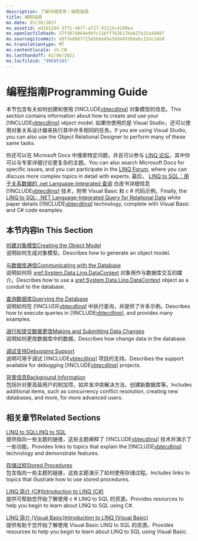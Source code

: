 ```yaml
---
description: 了解详细信息：编程指南
title: 编程指南
ms.date: 03/30/2017
ms.assetid: ed1012d4-3ff2-4877-af27-93125c4180ea
ms.openlocfilehash: 37f3974864e9bfc11bff762617bab27e25a44007
ms.sourcegitcommit: ddf7edb67715a5b9a45e3dd44536dabc153c1de0
ms.translationtype: MT
ms.contentlocale: zh-CN
ms.lasthandoff: 02/06/2021
ms.locfileid: "99695185"
---
```

# <a name="programming-guide"></a><span data-ttu-id="464bf-103">编程指南</span><span class="sxs-lookup"><span data-stu-id="464bf-103">Programming Guide</span></span>

<span data-ttu-id="464bf-104">本节包含有关如何创建和使用 [!INCLUDE[vbtecdlinq](../../../../../../includes/vbtecdlinq-md.md)] 对象模型的信息。</span><span class="sxs-lookup"><span data-stu-id="464bf-104">This section contains information about how to create and use your [!INCLUDE[vbtecdlinq](../../../../../../includes/vbtecdlinq-md.md)] object model.</span></span> <span data-ttu-id="464bf-105">如果你使用的是 Visual Studio，还可以使用对象关系设计器来执行其中许多相同的任务。</span><span class="sxs-lookup"><span data-stu-id="464bf-105">If you are using Visual Studio, you can also use the Object Relational Designer to perform many of these same tasks.</span></span>  
  
 <span data-ttu-id="464bf-106">你还可以在 Microsoft Docs 中搜索特定问题，并且可以参与 [LINQ 论坛](https://social.msdn.microsoft.com/forums/home?forum=linqtosql)，其中你可以与专家详细讨论更复杂的主题。</span><span class="sxs-lookup"><span data-stu-id="464bf-106">You can also search Microsoft Docs for specific issues, and you can participate in the [LINQ Forum](https://social.msdn.microsoft.com/forums/home?forum=linqtosql), where you can discuss more complex topics in detail with experts.</span></span> <span data-ttu-id="464bf-107">最后， [LINQ to SQL：用于关系数据的 .net Language-Integrated 查询](/previous-versions/dotnet/articles/bb425822(v=msdn.10)) 白皮书详细信息 [!INCLUDE[vbtecdlinq](../../../../../../includes/vbtecdlinq-md.md)] 技术，附带 Visual Basic 和 c # 代码示例。</span><span class="sxs-lookup"><span data-stu-id="464bf-107">Finally, the [LINQ to SQL: .NET Language-Integrated Query for Relational Data](/previous-versions/dotnet/articles/bb425822(v=msdn.10)) white paper details [!INCLUDE[vbtecdlinq](../../../../../../includes/vbtecdlinq-md.md)] technology, complete with Visual Basic and C# code examples.</span></span>  
  
## <a name="in-this-section"></a><span data-ttu-id="464bf-108">本节内容</span><span class="sxs-lookup"><span data-stu-id="464bf-108">In This Section</span></span>  

 [<span data-ttu-id="464bf-109">创建对象模型</span><span class="sxs-lookup"><span data-stu-id="464bf-109">Creating the Object Model</span></span>](creating-the-object-model.md)  
 <span data-ttu-id="464bf-110">说明如何生成对象模型。</span><span class="sxs-lookup"><span data-stu-id="464bf-110">Describes how to generate an object model.</span></span>  
  
 [<span data-ttu-id="464bf-111">与数据库通信</span><span class="sxs-lookup"><span data-stu-id="464bf-111">Communicating with the Database</span></span>](communicating-with-the-database.md)  
 <span data-ttu-id="464bf-112">说明如何将 <xref:System.Data.Linq.DataContext> 对象用作与数据库交互的媒介。</span><span class="sxs-lookup"><span data-stu-id="464bf-112">Describes how to use a <xref:System.Data.Linq.DataContext> object as a conduit to the database.</span></span>  
  
 [<span data-ttu-id="464bf-113">查询数据库</span><span class="sxs-lookup"><span data-stu-id="464bf-113">Querying the Database</span></span>](querying-the-database.md)  
 <span data-ttu-id="464bf-114">说明如何在 [!INCLUDE[vbtecdlinq](../../../../../../includes/vbtecdlinq-md.md)] 中执行查询，并提供了许多示例。</span><span class="sxs-lookup"><span data-stu-id="464bf-114">Describes how to execute queries in [!INCLUDE[vbtecdlinq](../../../../../../includes/vbtecdlinq-md.md)], and provides many examples.</span></span>  
  
 [<span data-ttu-id="464bf-115">进行和提交数据更改</span><span class="sxs-lookup"><span data-stu-id="464bf-115">Making and Submitting Data Changes</span></span>](making-and-submitting-data-changes.md)  
 <span data-ttu-id="464bf-116">说明如何更改数据库中的数据。</span><span class="sxs-lookup"><span data-stu-id="464bf-116">Describes how change data in the database.</span></span>  
  
 [<span data-ttu-id="464bf-117">调试支持</span><span class="sxs-lookup"><span data-stu-id="464bf-117">Debugging Support</span></span>](debugging-support.md)  
 <span data-ttu-id="464bf-118">说明可用于调试 [!INCLUDE[vbtecdlinq](../../../../../../includes/vbtecdlinq-md.md)] 项目的支持。</span><span class="sxs-lookup"><span data-stu-id="464bf-118">Describes the support available for debugging [!INCLUDE[vbtecdlinq](../../../../../../includes/vbtecdlinq-md.md)] projects.</span></span>  
  
 [<span data-ttu-id="464bf-119">背景信息</span><span class="sxs-lookup"><span data-stu-id="464bf-119">Background Information</span></span>](background-information.md)  
 <span data-ttu-id="464bf-120">包括针对更高级用户的附加项，如并发冲突解决方法、创建新数据库等。</span><span class="sxs-lookup"><span data-stu-id="464bf-120">Includes additional items, such as concurrency conflict resolution, creating new databases, and more, for more advanced users.</span></span>  
  
## <a name="related-sections"></a><span data-ttu-id="464bf-121">相关章节</span><span class="sxs-lookup"><span data-stu-id="464bf-121">Related Sections</span></span>  

 [<span data-ttu-id="464bf-122">LINQ to SQL</span><span class="sxs-lookup"><span data-stu-id="464bf-122">LINQ to SQL</span></span>](index.md)  
 <span data-ttu-id="464bf-123">提供指向一些主题的链接，这些主题阐释了 [!INCLUDE[vbtecdlinq](../../../../../../includes/vbtecdlinq-md.md)] 技术并演示了一些功能。</span><span class="sxs-lookup"><span data-stu-id="464bf-123">Provides links to topics that explain the [!INCLUDE[vbtecdlinq](../../../../../../includes/vbtecdlinq-md.md)] technology and demonstrate features.</span></span>  
  
 [<span data-ttu-id="464bf-124">存储过程</span><span class="sxs-lookup"><span data-stu-id="464bf-124">Stored Procedures</span></span>](stored-procedures.md)  
 <span data-ttu-id="464bf-125">包含指向一些主题的链接，这些主题演示了如何使用存储过程。</span><span class="sxs-lookup"><span data-stu-id="464bf-125">Includes links to topics that illustrate how to use stored procedures.</span></span>  
  
 [<span data-ttu-id="464bf-126">LINQ 简介 (C#)</span><span class="sxs-lookup"><span data-stu-id="464bf-126">Introduction to LINQ (C#)</span></span>](../../../../../csharp/programming-guide/concepts/linq/index.md)  
 <span data-ttu-id="464bf-127">提供可帮助您开始了解使用 c # LINQ to SQL 的资源。</span><span class="sxs-lookup"><span data-stu-id="464bf-127">Provides resources to help you begin to learn about LINQ to SQL using C#.</span></span>

 [<span data-ttu-id="464bf-128">LINQ 简介 (Visual Basic)</span><span class="sxs-lookup"><span data-stu-id="464bf-128">Introduction to LINQ (Visual Basic)</span></span>](../../../../../visual-basic/programming-guide/concepts/linq/introduction-to-linq.md)  
 <span data-ttu-id="464bf-129">提供有助于您开始了解使用 Visual Basic LINQ to SQL 的资源。</span><span class="sxs-lookup"><span data-stu-id="464bf-129">Provides resources to help you begin to learn about LINQ to SQL using Visual Basic.</span></span>
